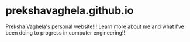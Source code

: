 # prekshavaghela.github.io
Preksha Vaghela's personal website!!! Learn more about me and what I've been doing to progress in computer engineering!! 
